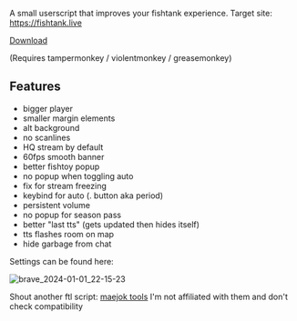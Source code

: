 A small userscript that improves your fishtank experience. Target site: https://fishtank.live

[Download](https://raw.githubusercontent.com/codironblade/BetterFishtankS2/main/ftl.user.js)

(Requires tampermonkey / violentmonkey / greasemonkey)

## Features
- bigger player
- smaller margin elements
- alt background
- no scanlines
- HQ stream by default
- 60fps smooth banner
- better fishtoy popup
- no popup when toggling auto
- fix for stream freezing
- keybind for auto (. button aka period)
- persistent volume
- no popup for season pass
- better "last tts" (gets updated then hides itself)
- tts flashes room on map
- hide garbage from chat

Settings can be found here:

![brave_2024-01-01_22-15-23](https://github.com/codironblade/BetterFishtankS2/assets/133949229/51351b67-e8c3-4f6f-a18c-b6da93c75a11)

Shout another ftl script: [maejok tools](https://github.com/maejok-xx/maejok-tools)
I'm not affiliated with them and don't check compatibility

